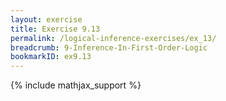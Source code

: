 ```yaml
---
layout: exercise
title: Exercise 9.13
permalink: /logical-inference-exercises/ex_13/
breadcrumb: 9-Inference-In-First-Order-Logic
bookmarkID: ex9.13
---
```


{% include mathjax_support %}
